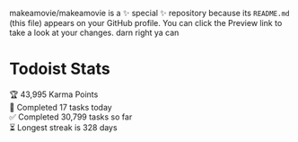 makeamovie/makeamovie is a ✨ special ✨ repository because its `README.md` (this file) appears on your GitHub profile.
You can click the Preview link to take a look at your changes. darn right ya can

# Todoist Stats

<!-- TODO-IST:START -->
🏆  43,995 Karma Points           
🌸  Completed 17 tasks today           
✅  Completed 30,799 tasks so far           
⏳  Longest streak is 328 days
<!-- TODO-IST:END -->